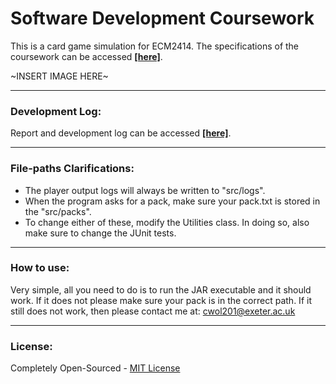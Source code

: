 # Software Development Coursework
This is a card game simulation for ECM2414.
The specifications of the coursework can be accessed [**[here]**](https://vle.exeter.ac.uk/pluginfile.php/2928632/mod_resource/content/4/ECM2414-CA.pdf).

~INSERT IMAGE HERE~

---

### Development Log:
Report and development log can be accessed [**[here]**](https://docs.google.com/document/d/1efVfDojbHq9gj7MsKIC0tWfkxsV8oPPakLHVPrK8uq4/edit?usp=sharing).

---

### File-paths Clarifications:
- The player output logs will always be written to "src/logs".
- When the program asks for a pack, make sure your pack.txt is stored in the "src/packs".
- To change either of these, modify the Utilities class. In doing so, also make sure to change the JUnit tests.


---

### How to use:
Very simple, all you need to do is to run the JAR executable and it should work.
If it does not please make sure your pack is in the correct path.
If it still does not work, then please contact me at: cwol201@exeter.ac.uk

---

### License:
Completely Open-Sourced - [MIT License](./LICENSE)

